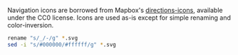 Navigation icons are borrowed from Mapbox's [directions-icons][1],
available under the CC0 license. Icons are used as-is except for simple
renaming and color-inversion.

```bash
rename "s/_/-/g" *.svg
sed -i "s/#000000/#ffffff/g" *.svg
```

[1]: https://github.com/mapbox/directions-icons
